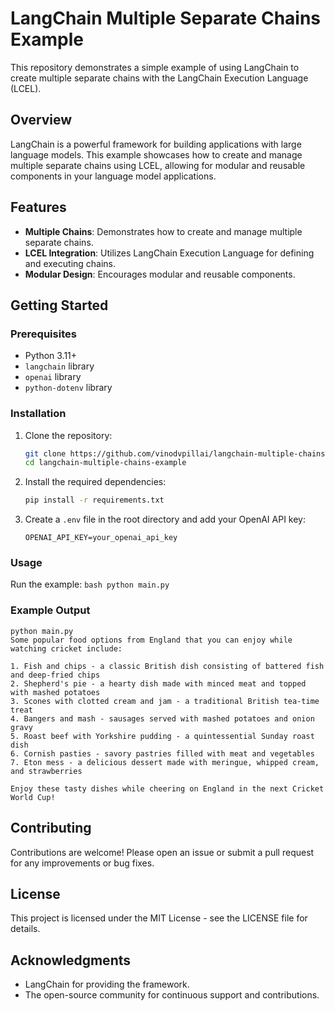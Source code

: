 # LangChain Multiple Separate Chains Example

This repository demonstrates a simple example of using LangChain to create multiple separate chains with the LangChain Execution Language (LCEL).

## Overview

LangChain is a powerful framework for building applications with large language models. This example showcases how to create and manage multiple separate chains using LCEL, allowing for modular and reusable components in your language model applications.

## Features

- **Multiple Chains**: Demonstrates how to create and manage multiple separate chains.
- **LCEL Integration**: Utilizes LangChain Execution Language for defining and executing chains.
- **Modular Design**: Encourages modular and reusable components.

## Getting Started

### Prerequisites

- Python 3.11+
- `langchain` library
- `openai` library
- `python-dotenv` library

### Installation

1. Clone the repository:
    ```bash
    git clone https://github.com/vinodvpillai/langchain-multiple-chains-example.git
    cd langchain-multiple-chains-example
    ```

2. Install the required dependencies:
    ```bash
    pip install -r requirements.txt
    ```

3. Create a `.env` file in the root directory and add your OpenAI API key:
    ```env
    OPENAI_API_KEY=your_openai_api_key
    ```

### Usage

Run the example:
    ```bash
    python main.py
    ```

### Example Output
```
python main.py
Some popular food options from England that you can enjoy while watching cricket include:

1. Fish and chips - a classic British dish consisting of battered fish and deep-fried chips
2. Shepherd's pie - a hearty dish made with minced meat and topped with mashed potatoes
3. Scones with clotted cream and jam - a traditional British tea-time treat
4. Bangers and mash - sausages served with mashed potatoes and onion gravy
5. Roast beef with Yorkshire pudding - a quintessential Sunday roast dish
6. Cornish pasties - savory pastries filled with meat and vegetables
7. Eton mess - a delicious dessert made with meringue, whipped cream, and strawberries

Enjoy these tasty dishes while cheering on England in the next Cricket World Cup!
```


## Contributing

Contributions are welcome! Please open an issue or submit a pull request for any improvements or bug fixes.

## License

This project is licensed under the MIT License - see the LICENSE file for details.

## Acknowledgments

- LangChain for providing the framework.
- The open-source community for continuous support and contributions.

